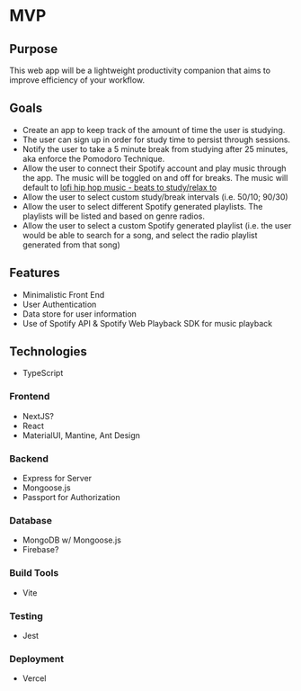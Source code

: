 # MVP

## Purpose
This web app will be a lightweight productivity companion that aims to improve efficiency of your workflow.

## Goals
- Create an app to keep track of the amount of time the user is studying.
- The user can sign up in order for study time to persist through sessions. 
- Notify the user to take a 5 minute break from studying after 25 minutes, aka enforce the Pomodoro Technique.
- Allow the user to connect their Spotify account and play music through the app. The music will be toggled on and off for breaks.
The music will default to [lofi hip hop music - beats to study/relax to](https://open.spotify.com/playlist/0vvXsWCC9xrXsKd4FyS8kM)
- Allow the user to select custom study/break intervals (i.e. 50/10; 90/30)
- Allow the user to select different Spotify generated playlists. The playlists will be listed and based on genre radios.
- Allow the user to select a custom Spotify generated playlist (i.e. the user would be able to search for a song, and select the radio playlist
generated from that song)

## Features
- Minimalistic Front End
- User Authentication
- Data store for user information
- Use of Spotify API & Spotify Web Playback SDK for music playback

## Technologies
- TypeScript

### Frontend
- NextJS?
- React
- MaterialUI, Mantine, Ant Design

### Backend
- Express for Server
- Mongoose.js
- Passport for Authorization

### Database
- MongoDB w/ Mongoose.js
- Firebase?

### Build Tools
- Vite

### Testing
- Jest

### Deployment
- Vercel
